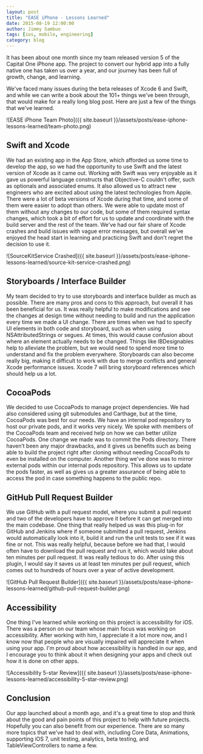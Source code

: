 ```yaml
---
layout: post
title: "EASE iPhone - Lessons Learned"
date: 2015-08-19 12:00:00
author: Jimmy Sambuo
tags: [ios, mobile, engineering]
category: blog
---
```


It has been about one month since my team released version 5 of the Capital One iPhone app. The project to convert our hybrid app into a fully native one has taken us over a year, and our journey has been full of growth, change, and learning.

<!--more-->

We've faced many issues during the beta releases of Xcode 6 and Swift, and while we can write a book about the 101+ things we've been through, that would make for a really long blog post. Here are just a few of the things that we've learned.

![EASE iPhone Team Photo]({{ site.baseurl }}/assets/posts/ease-iphone-lessons-learned/team-photo.png)

## Swift and Xcode
We had an existing app in the App Store, which afforded us some time to develop the app, so we had the opportunity to use Swift and the latest version of Xcode as it came out. Working with Swift was very enjoyable as it gave us powerful language constructs that Objective-C couldn't offer, such as optionals and associated enums. It also allowed us to attract new engineers who are excited about using the latest technologies from Apple. There were a lot of beta versions of Xcode during that time, and some of them were easier to adopt than others. We were able to update most of them without any changes to our code, but some of them required syntax changes, which took a bit of effort for us to update and coordinate with the build server and the rest of the team. We've had our fair share of Xcode crashes and build issues with vague error messages, but overall we've enjoyed the head start in learning and practicing Swift and don't regret the decision to use it.

![SourceKitService Crashed]({{ site.baseurl }}/assets/posts/ease-iphone-lessons-learned/source-kit-service-crashed.png)

## Storyboards / Interface Builder
My team decided to try to use storyboards and interface builder as much as possible. There are many pros and cons to this approach, but overall it has been beneficial for us. It was really helpful to make modifications and see the changes at design time without needing to build and run the application every time we made a UI change. There are times when we had to specify UI elements in both code and storyboard, such as when using NSAttributedStrings or segues. At times, this would cause confusion about where an element actually needs to be changed. Things like IBDesignables help to alleviate the problem, but we would need to spend more time to understand and fix the problem everywhere. Storyboards can also become really big, making it difficult to work with due to merge conflicts and general Xcode performance issues. Xcode 7 will bring storyboard references which should help us a lot.

## CocoaPods
We decided to use CocoaPods to manage project dependencies. We had also considered using git submodules and Carthage, but at the time, CocoaPods was best for our needs. We have an internal pod repository to host our private pods, and it works very nicely. We spoke with members of the CocoaPods team and received help on how we can better utilize CocoaPods. One change we made was to commit the Pods directory. There haven’t been any major drawbacks, and it gives us benefits such as being able to build the project right after cloning without needing CocoaPods to even be installed on the computer. Another thing we've done was to mirror external pods within our internal pods repository. This allows us to update the pods faster, as well as gives us a greater assurance of being able to access the pod in case something happens to the public repo.

## GitHub Pull Request Builder
We use GitHub with a pull request model, where you submit a pull request and two of the developers have to approve it before it can get merged into the main codebase. One thing that really helped us was this plug-in for GitHub and Jenkins where if someone submitted a pull request, Jenkins would automatically look into it, build it and run the unit tests to see if it was fine or not. This was really helpful, because before we had that, I would often have to download the pull request and run it, which would take about ten minutes per pull request. It was really tedious to do. After using this plugin, I would say it saves us at least ten minutes per pull request, which comes out to hundreds of hours over a year of active development.

![GitHub Pull Request Builder]({{ site.baseurl }}/assets/posts/ease-iphone-lessons-learned/github-pull-request-builder.png)

## Accessibility
One thing I've learned while working on this project is accessibility for iOS. There was a person on our team whose main focus was working on accessibility. After working with him, I appreciate it a lot more now, and I know now that people who are visually impaired will appreciate it when using your app. I'm proud about how accessibility is handled in our app, and I encourage you to think about it when designing your apps and check out how it is done on other apps.

![Accessibility 5-star Review]({{ site.baseurl }}/assets/posts/ease-iphone-lessons-learned/accessibility-5-star-review.png)

## Conclusion
Our app launched about a month ago, and it's a great time to stop and think about the good and pain points of this project to help with future projects. Hopefully you can also benefit from our experience. There are so many more topics that we've had to deal with, including Core Data, Animations, supporting iOS 7, unit testing, analytics, beta testing, and TableViewControllers to name a few.
